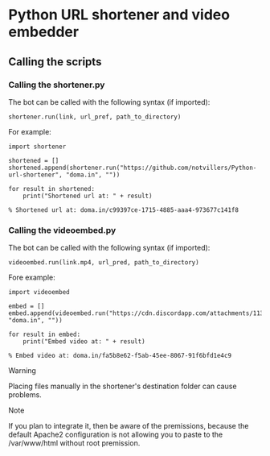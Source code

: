 # Python URL shortener and video embedder

## Calling the scripts

### Calling the shortener.py
The bot can be called with the following syntax (if imported):
```
shortener.run(link, url_pref, path_to_directory)
```
For example:
```
import shortener

shortened = []
shortened.append(shortener.run("https://github.com/notvillers/Python-url-shortener", "doma.in", ""))

for result in shortened:
    print("Shortened url at: " + result)
```
```
% Shortened url at: doma.in/c99397ce-1715-4885-aaa4-973677c141f8
```

### Calling the videoembed.py
The bot can be called with the following syntax (if imported):
```
videoembed.run(link.mp4, url_pred, path_to_directory)
```
Fore example:
```
import videoembed

embed = []
embed.append(videoembed.run("https://cdn.discordapp.com/attachments/1136960219142946867/1158846141467742259/Joren_Falls_Izu_Jap.mp4", "doma.in", ""))

for result in embed:
    print("Embed video at: " + result)
```
```
% Embed video at: doma.in/fa5b8e62-f5ab-45ee-8067-91f6bfd1e4c9
```

> [!WARNING]
> Placing files manually in the shortener's destination folder can cause problems.

> [!NOTE]
> If you plan to integrate it, then be aware of the premissions, because the default Apache2 configuration is not allowing you to paste to the /var/www/html without root premission.

